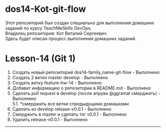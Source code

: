 # dos14-Kot-git-flow

Этот репозиторий был создан специально для выполнения домашних заданий по курсу TeachMeSkills DevOps.  
Владелец репозитория: Кот Виталий Сергеевич.  
Здесь будет описан процесс выполнения домашних заданий.  

# Lesson-14 (Git 1)  
1. Создать новый репозиторий dos14-family_name-git-flow - Выполнено  
2. Создать 2 ветки master develop - Выполнено  
3. Cоздать ветку feature-hw-14 - Выполнено  
4. Добавит информацию о репозитории в README.md - Выполнено  
5. Сделать pull request в develop (после апрува @ggramal смерджить) - Выполнено  
5.1. *cмерджить все ветки спредыдущими домашками  
6. Сделать из develop release-v0.0.1  - Выполнено  
7. Cмерджить в master и сделать тэг v0.0.1 - Выполнено  
8. Удалить release-v0.0.1 - Выполнено  
---
